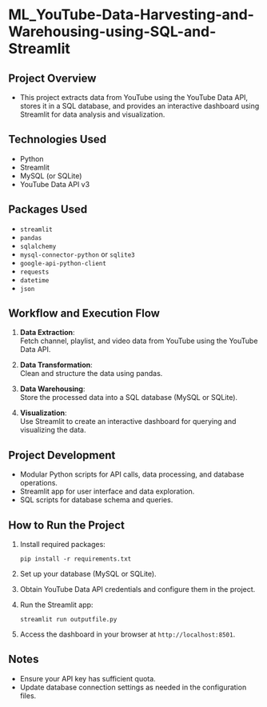 # ML_YouTube-Data-Harvesting-and-Warehousing-using-SQL-and-Streamlit

## Project Overview

- This project extracts data from YouTube using the YouTube Data API, stores it in a SQL database, and provides an interactive dashboard using Streamlit for data analysis and visualization.

## Technologies Used

- Python
- Streamlit
- MySQL (or SQLite)
- YouTube Data API v3

## Packages Used

- `streamlit`
- `pandas`
- `sqlalchemy`
- `mysql-connector-python` or `sqlite3`
- `google-api-python-client`
- `requests`
- `datetime`
- `json`

## Workflow and Execution Flow

1. **Data Extraction**:  
   Fetch channel, playlist, and video data from YouTube using the YouTube Data API.

2. **Data Transformation**:  
   Clean and structure the data using pandas.

3. **Data Warehousing**:  
   Store the processed data into a SQL database (MySQL or SQLite).

4. **Visualization**:  
   Use Streamlit to create an interactive dashboard for querying and visualizing the data.

## Project Development

- Modular Python scripts for API calls, data processing, and database operations.
- Streamlit app for user interface and data exploration.
- SQL scripts for database schema and queries.

## How to Run the Project

1. Install required packages:

   ```
   pip install -r requirements.txt
   ```

2. Set up your database (MySQL or SQLite).

3. Obtain YouTube Data API credentials and configure them in the project.

4. Run the Streamlit app:

   ```
   streamlit run outputfile.py
   ```

5. Access the dashboard in your browser at `http://localhost:8501`.

## Notes

- Ensure your API key has sufficient quota.
- Update database connection settings as needed in the configuration files.
